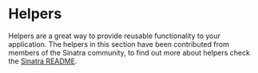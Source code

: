 # Helpers

Helpers are a great way to provide reusable functionality to your application.
The helpers in this section have been contributed from members of the Sinatra
community, to find out more about helpers check the [Sinatra README][helpers].

[helpers]: http://www.sinatrarb.com/intro#Helpers
